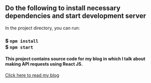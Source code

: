## Do the following to install necessary dependencies and start development server

In the project directory, you can run:

### $ `npm install` <br> $ `npm start`

#### This project contains source code for my blog in which I talk about making API requests using React JS.

[Click here to read my blog](https://medium.com/@Prashacharya/making-ajax-requests-to-an-api-in-react-js-d280d41a45f0)
